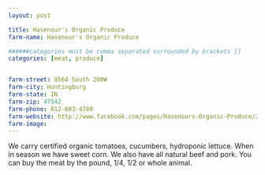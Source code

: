 ```yaml
---
layout: post

title: Hasenour's Organic Produce
farm-name: Hasenour's Organic Produce

######categories must be comma separated surrounded by brackets []
categories: [meat, produce]


farm-street: 8564 South 200W
farm-city: Huntingburg
farm-state: IN
farm-zip: 47542
farm-phone: 812-683-4780
farm-website: http://www.facebook.com/pages/Hasenours-Organic-Produce/286941921360964
farm-image: 
---
```


<!-- 
THIS IS A COMMENT, it will not show on the website. anything after this section will show to the public. Below this line will be the description. You can use several paragraphs. 
-->

We carry certified organic tomatoes, cucumbers, hydroponic lettuce. When in season we have sweet corn. We also have all natural beef and pork. You can buy the meat by the pound, 1/4, 1/2 or whole animal.